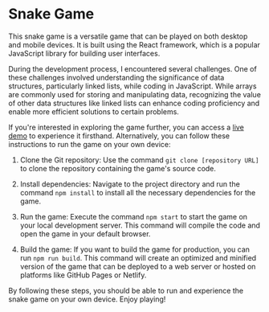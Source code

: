 # Snake Game

This snake game is a versatile game that can be played on both desktop and mobile devices. It is built using the React framework, which is a popular JavaScript library for building user interfaces.

During the development process, I encountered several challenges. One of these challenges involved understanding the significance of data structures, particularly linked lists, while coding in JavaScript. While arrays are commonly used for storing and manipulating data, recognizing the value of other data structures like linked lists can enhance coding proficiency and enable more efficient solutions to certain problems.

If you're interested in exploring the game further, you can access a [live demo](https://snake-game3123.netlify.app/) to experience it firsthand. Alternatively, you can follow these instructions to run the game on your own device:

1. Clone the Git repository: Use the command `git clone [repository URL]` to clone the repository containing the game's source code.

2. Install dependencies: Navigate to the project directory and run the command `npm install` to install all the necessary dependencies for the game.

3. Run the game: Execute the command `npm start` to start the game on your local development server. This command will compile the code and open the game in your default browser.

4. Build the game: If you want to build the game for production, you can run `npm run build`. This command will create an optimized and minified version of the game that can be deployed to a web server or hosted on platforms like GitHub Pages or Netlify.

By following these steps, you should be able to run and experience the snake game on your own device. Enjoy playing!
